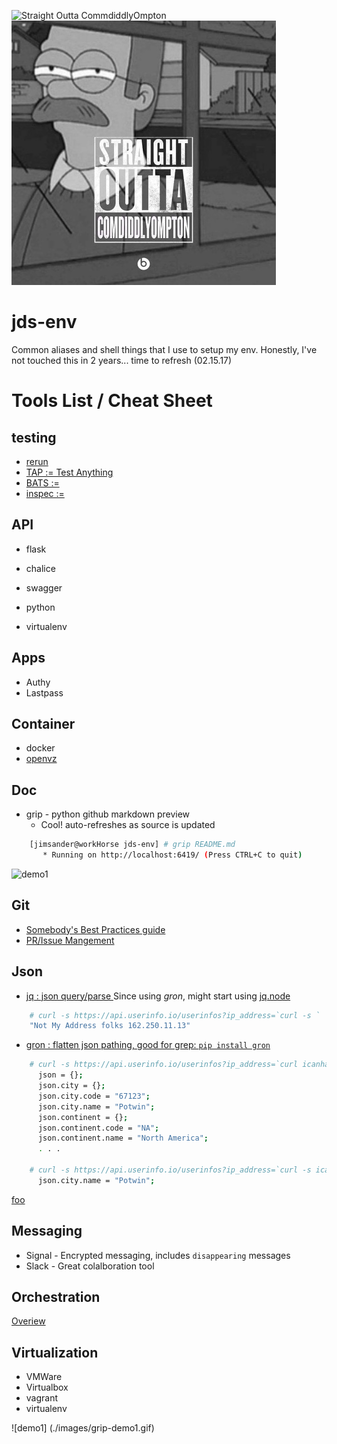 ![Straight Outta CommdiddlyOmpton](https://github.com/jimsander/jds-env/images/mytoon.jpg)
![Two](https://github.com/jimsander/jds-env/blob/master/images/mytoon.jpg)
# jds-env
Common aliases and shell things that I use to setup my env.
Honestly, I've not touched this in 2 years... time to refresh (02.15.17)

# Tools List / Cheat Sheet

## testing
- [rerun ](https://github.com/rerun/rerun)
- [TAP := Test Anything](https://testanything.org)
- [BATS := ](https://github.com/sstephenson/bats.git)
- [inspec :=](https://github.com/chef/inspec)

## API
- flask
- chalice
- swagger

- python
- virtualenv

## Apps
- Authy
- Lastpass

## Container

- docker
- [openvz](https://openvz.org/Main_Page)

## Doc 
- grip - python github markdown preview
  - Cool! auto-refreshes as source is updated

```bash
    [jimsander@workHorse jds-env] # grip README.md
       * Running on http://localhost:6419/ (Press CTRL+C to quit)
```

![demo1](https://github.com/jimsander/jds-env/images/grip-demo1.gif)
## Git 
- [Somebody's Best Practices guide ](https://docs.google.com/document/d/1h8nijFSaa1jG_UE8v4WP7glh5qOUXnYtAtJh_gwOQHI)
- [PR/Issue Mangement](https://github.com/mary-poppins/mary-poppins)

## Json 
- [jq : json query/parse ](https://stedolan.github.io/jq/)
  Since using *gron*, might start using [jq.node](https://github.com/FGRibreau/jq.node)

```bash
    # curl -s https://api.userinfo.io/userinfos?ip_address=`curl -s ` | jq '@text "Not My Address folks \(.ip_address)"'
    "Not My Address folks 162.250.11.13"
```

- [gron : flatten json pathing, good for grep: `pip install gron`](https://github.com/FGRibreau/gron)

```bash
    # curl -s https://api.userinfo.io/userinfos?ip_address=`curl icanhazip.com` |  gron
      json = {};
      json.city = {};
      json.city.code = "67123";
      json.city.name = "Potwin";
      json.continent = {};
      json.continent.code = "NA";
      json.continent.name = "North America";
      . . .

    # curl -s https://api.userinfo.io/userinfos?ip_address=`curl -s icanhazip.com` | gron | grep Potwin
      json.city.name = "Potwin";
```

[foo](https://localhost)

## Messaging
- Signal - Encrypted messaging, includes `disappearing` messages
- Slack - Great colalboration tool

## Orchestration
[Overiew](http://slides.com/maciejsawicki/projektowanie-i-wdrazanie-aplikacji-w-chmurze-2-3#/13)


## Virtualization
- VMWare
- Virtualbox 
- vagrant
- virtualenv

![demo1] (./images/grip-demo1.gif)



